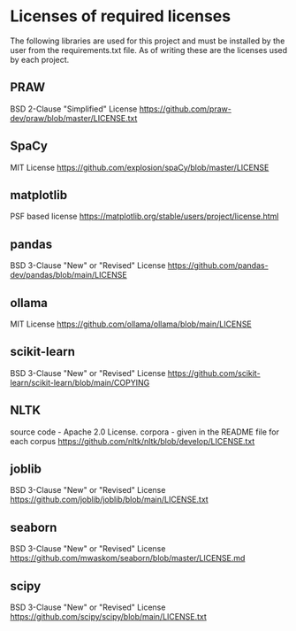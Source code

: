 # Licenses of required licenses
The following libraries are used for this project and must be installed by the user from the requirements.txt file. As of writing these are the licenses used by each project.

## PRAW
BSD 2-Clause "Simplified" License
https://github.com/praw-dev/praw/blob/master/LICENSE.txt

## SpaCy
MIT License
https://github.com/explosion/spaCy/blob/master/LICENSE

## matplotlib
PSF based license
https://matplotlib.org/stable/users/project/license.html

## pandas
BSD 3-Clause "New" or "Revised" License
https://github.com/pandas-dev/pandas/blob/main/LICENSE

## ollama
MIT License
https://github.com/ollama/ollama/blob/main/LICENSE

## scikit-learn
BSD 3-Clause "New" or "Revised" License
https://github.com/scikit-learn/scikit-learn/blob/main/COPYING

## NLTK
source code - Apache 2.0 License.
corpora - given in the README file for each corpus
https://github.com/nltk/nltk/blob/develop/LICENSE.txt

## joblib
BSD 3-Clause "New" or "Revised" License
https://github.com/joblib/joblib/blob/main/LICENSE.txt

## seaborn
BSD 3-Clause "New" or "Revised" License
https://github.com/mwaskom/seaborn/blob/master/LICENSE.md

## scipy
BSD 3-Clause "New" or "Revised" License
https://github.com/scipy/scipy/blob/main/LICENSE.txt